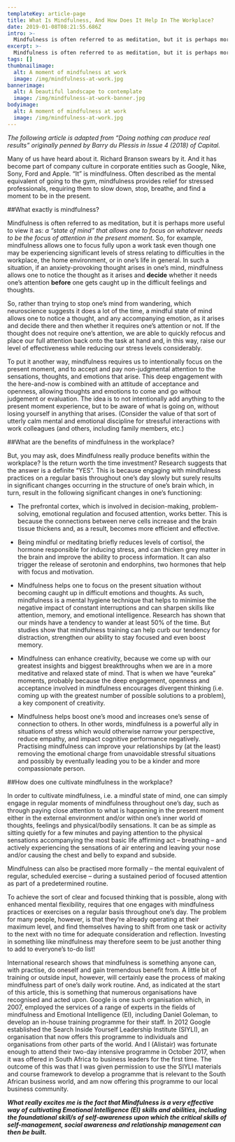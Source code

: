 ```yaml
---
templateKey: article-page
title: What Is Mindfulness, And How Does It Help In The Workplace?
date: 2019-01-08T08:21:55.686Z
intro: >-
  Mindfulness is often referred to as meditation, but it is perhaps more useful to view it as: a “state of mind” that allows one to focus on whatever needs to be the focus of attention in the present moment.
excerpt: >-
  Mindfulness is often referred to as meditation, but it is perhaps more useful to view it as: a “state of mind” that allows one to focus on whatever needs to be the focus of attention in the present moment.
tags: []
thumbnailimage:
  alt: A moment of mindfulness at work
  image: /img/mindfulness-at-work.jpg
bannerimage:
  alt: A beautiful landscape to contemplate
  image: /img/mindfulness-at-work-banner.jpg
bodyimage:
  alt: A moment of mindfulness at work
  image: /img/mindfulness-at-work.jpg
---
```


_The following article is adapted from “Doing nothing can produce real results” originally penned by Barry du Plessis in Issue 4 (2018) of Capital._

Many of us have heard about it. Richard Branson swears by it. And it has become part of company culture in corporate entities such as Google, Nike, Sony, Ford and Apple. “It” is mindfulness. Often described as the mental equivalent of going to the gym, mindfulness provides relief for stressed professionals, requiring them to slow down, stop, breathe, and find a moment to be in the present.

##What exactly is mindfulness?

Mindfulness is often referred to as meditation, but it is perhaps more useful to view it as: _a “state of mind” that allows one to focus on whatever needs to be the focus of attention in the present moment_. So, for example, mindfulness allows one to focus fully upon a work task even though one may be experiencing significant levels of stress relating to difficulties in the workplace, the home environment, or in one’s life in general. In such a situation, if an anxiety-provoking thought arises in one’s mind, mindfulness allows one to notice the thought as it arises and **decide** whether it needs one’s attention **before** one gets caught up in the difficult feelings and thoughts.

So, rather than trying to stop one’s mind from wandering, which neuroscience suggests it does a lot of the time, a mindful state of mind allows one to notice a thought, and any accompanying emotion, as it arises and decide there and then whether it requires one’s attention or not. If the thought does not require one’s attention, we are able to quickly refocus and place our full attention back onto the task at hand and, in this way, raise our level of effectiveness while reducing our stress levels considerably.

To put it another way, mindfulness requires us to intentionally focus on the present moment, and to accept and pay non-judgmental attention to the sensations, thoughts, and emotions that arise. This deep engagement with the here-and-now is combined with an attitude of acceptance and openness, allowing thoughts and emotions to come and go without judgement or evaluation. The idea is to not intentionally add anything to the present moment experience, but to be aware of what is going on, without losing yourself in anything that arises. (Consider the value of that sort of utterly calm mental and emotional discipline for stressful interactions with work colleagues (and others, including family members, etc.)

##What are the benefits of mindfulness in the workplace?

But, you may ask, does Mindfulness really produce benefits within the workplace? Is the return worth the time investment? Research suggests that the answer is a definite “YES”. This is because engaging with mindfulness practices on a regular basis throughout one’s day slowly but surely results in significant changes occurring in the structure of one’s brain which, in turn, result in the following significant changes in one’s functioning:

- The prefrontal cortex, which is involved in decision-making, problem-solving, emotional regulation and focused attention, works better. This is because the connections between nerve cells increase and the brain tissue thickens and, as a result, becomes more efficient and effective.

- Being mindful or meditating briefly reduces levels of cortisol, the hormone responsible for inducing stress, and can thicken grey matter in the brain and improve the ability to process information. It can also trigger the release of serotonin and endorphins, two hormones that help with focus and motivation.

- Mindfulness helps one to focus on the present situation without becoming caught up in difficult emotions and thoughts. As such, mindfulness is a mental hygiene technique that helps to minimise the negative impact of constant interruptions and can sharpen skills like attention, memory, and emotional intelligence. Research has shown that our minds have a tendency to wander at least 50% of the time. But studies show that mindfulness training can help curb our tendency for distraction, strengthen our ability to stay focused and even boost memory.

- Mindfulness can enhance creativity, because we come up with our greatest insights and biggest breakthroughs when we are in a more meditative and relaxed state of mind. That is when we have “eureka” moments, probably because the deep engagement, openness and acceptance involved in mindfulness encourages divergent thinking (i.e. coming up with the greatest number of possible solutions to a problem), a key component of creativity.

- Mindfulness helps boost one’s mood and increases one’s sense of connection to others. In other words, mindfulness is a powerful ally in situations of stress which would otherwise narrow your perspective, reduce empathy, and impact cognitive performance negatively. Practising mindfulness can improve your relationships by (at the least) removing the emotional charge from unavoidable stressful situations and possibly by eventually leading you to be a kinder and more compassionate person.

##How does one cultivate mindfulness in the workplace?

In order to cultivate mindfulness, i.e. a mindful state of mind, one can simply engage in regular moments of mindfulness throughout one’s day, such as through paying close attention to what is happening in the present moment either in the external environment and/or within one’s inner world of thoughts, feelings and physical/bodily sensations. It can be as simple as sitting quietly for a few minutes and paying attention to the physical sensations accompanying the most basic life affirming act – breathing – and actively experiencing the sensations of air entering and leaving your nose and/or causing the chest and belly to expand and subside.

Mindfulness can also be practised more formally – the mental equivalent of regular, scheduled exercise – during a sustained period of focused attention as part of a predetermined routine.

To achieve the sort of clear and focused thinking that is possible, along with enhanced mental flexibility, requires that one engages with mindfulness practices or exercises on a regular basis throughout one’s day. The problem for many people, however, is that they’re already operating at their maximum level, and find themselves having to shift from one task or activity to the next with no time for adequate consideration and reflection. Investing in something like mindfulness may therefore seem to be just another thing to add to everyone’s to-do list!

International research shows that mindfulness is something anyone can, with practise, do oneself and gain tremendous benefit from. A little bit of training or outside input, however, will certainly ease the process of making mindfulness part of one’s daily work routine. And, as indicated at the start of this article, this is something that numerous organisations have recognised and acted upon. Google is one such organisation which, in 2007, employed the services of a range of experts in the fields of mindfulness and Emotional Intelligence (EI), including Daniel Goleman, to develop an in-house training programme for their staff. In 2012 Google established the Search Inside Yourself Leadership Institute (SIYLI), an organisation that now offers this programme to individuals and organisations from other parts of the world. And I (Alistair) was fortunate enough to attend their two-day intensive programme in October 2017, when it was offered in South Africa to business leaders for the first time. The outcome of this was that I was given permission to use the SIYLI materials and course framework to develop a programme that is relevant to the South African business world, and am now offering this programme to our local business community.

**_What really excites me is the fact that Mindfulness is a very effective way of cultivating Emotional Intelligence (EI) skills and abilities, including the foundational skill/s of self-awareness upon which the critical skills of self-management, social awareness and relationship management can then be built._**
